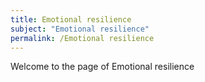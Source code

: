 ```yaml
---
title: Emotional resilience
subject: "Emotional resilience"
permalink: /Emotional resilience
---
```


Welcome to the page of Emotional resilience
